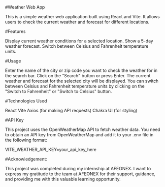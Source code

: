 #Weather Web App

This is a simple weather web application built using React and Vite. It allows users to check the current weather and forecast for different locations.

#Features

Display current weather conditions for a selected location.
Show a 5-day weather forecast.
Switch between Celsius and Fahrenheit temperature units.


#Usage

Enter the name of the city or zip code  you want to check the weather for in the search bar.
Click on the "Search" button or press Enter.
The current weather and forecast for the selected city will be displayed.
You can switch between Celsius and Fahrenheit temperature units by clicking on the "Switch to Fahrenheit" or "Switch to Celsius" button.

#Technologies Used

React
Vite
Axios (for making API requests)
Chakra UI (for styling)

#API Key

This project uses the OpenWeatherMap API to fetch weather data. You need to obtain an API key from OpenWeatherMap and add it to your .env file in the following format:

VITE_WEATHER_API_KEY=your_api_key_here

#Acknowledgement:

This project was completed during my internship at AFEONEX. I want to express my gratitude to the team at AFEONEX for their support, guidance, and providing me with this valuable learning opportunity.
